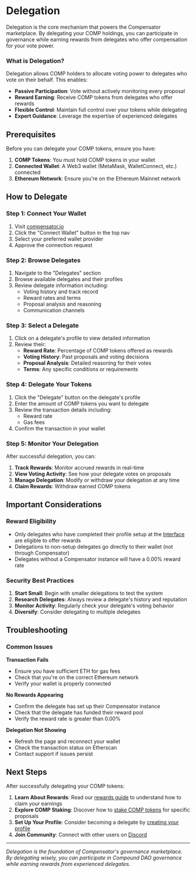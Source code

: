 # Delegation

Delegation is the core mechanism that powers the Compensator marketplace. By delegating your COMP holdings, you can participate in governance while earning rewards from delegates who offer compensation for your vote power.

### What is Delegation?

Delegation allows COMP holders to allocate voting power to delegates who vote on their behalf. This enables:

- **Passive Participation**: Vote without actively monitoring every proposal
- **Reward Earning**: Receive COMP tokens from delegates who offer rewards
- **Flexible Control**: Maintain full control over your tokens while delegating
- **Expert Guidance**: Leverage the expertise of experienced delegates

<!-- ![Delegation Overview](/img/delegation-overview.png)
<p style={{ textAlign: 'center', opacity: 0.7, marginTop: '-6px' }}>
  <em>How delegation works in the Compensator ecosystem</em>
</p> -->

## Prerequisites

Before you can delegate your COMP tokens, ensure you have:

1. **COMP Tokens**: You must hold COMP tokens in your wallet
2. **Connected Wallet**: A Web3 wallet (MetaMask, WalletConnect, etc.) connected
3. **Ethereum Network**: Ensure you're on the Ethereum Mainnet network

<!-- ![Prerequisites Checklist](/img/delegation-prerequisites.png)
<p style={{ textAlign: 'center', opacity: 0.7, marginTop: '-6px' }}>
  <em>Required setup before delegation</em>
</p> -->

## How to Delegate

### Step 1: Connect Your Wallet

1. Visit [compensator.io](https://compensator.io)
2. Click the "Connect Wallet" button in the top nav
3. Select your preferred wallet provider
4. Approve the connection request

<!-- ![Wallet Connection](/img/wallet-connection.png)
<p style={{ textAlign: 'center', opacity: 0.7, marginTop: '-6px' }}>
  <em>Connecting your wallet to Compensator</em>
</p> -->

### Step 2: Browse Delegates

1. Navigate to the "Delegates" section
2. Browse available delegates and their profiles
3. Review delegate information including:
   - Voting history and track record
   - Reward rates and terms
   - Proposal analysis and reasoning
   - Communication channels

<!-- ![Delegate Browser](/img/delegate-browser.png)
<p style={{ textAlign: 'center', opacity: 0.7, marginTop: '-6px' }}>
  <em>Exploring available delegates and their profiles</em>
</p> -->

### Step 3: Select a Delegate

1. Click on a delegate's profile to view detailed information
2. Review their:
   - **Reward Rate**: Percentage of COMP tokens offered as rewards
   - **Voting History**: Past proposals and voting decisions
   - **Proposal Analysis**: Detailed reasoning for their votes
   - **Terms**: Any specific conditions or requirements

<!-- ![Delegate Profile](/img/delegate-profile.png)
<p style={{ textAlign: 'center', opacity: 0.7, marginTop: '-6px' }}>
  <em>Detailed delegate profile with voting history and rewards</em>
</p> -->

### Step 4: Delegate Your Tokens

1. Click the "Delegate" button on the delegate's profile
2. Enter the amount of COMP tokens you want to delegate
3. Review the transaction details including:
   - Reward rate
   - Gas fees
4. Confirm the transaction in your wallet

<!-- ![Delegation Transaction](/img/delegation-transaction.png)
<p style={{ textAlign: 'center', opacity: 0.7, marginTop: '-6px' }}>
  <em>Confirming your delegation transaction</em>
</p> -->

### Step 5: Monitor Your Delegation

After successful delegation, you can:

1. **Track Rewards**: Monitor accrued rewards in real-time
2. **View Voting Activity**: See how your delegate votes on proposals
3. **Manage Delegation**: Modify or withdraw your delegation at any time
4. **Claim Rewards**: Withdraw earned COMP tokens

<!-- ![Delegation Dashboard](/img/delegation-dashboard.png)
<p style={{ textAlign: 'center', opacity: 0.7, marginTop: '-6px' }}>
  <em>Your delegation dashboard showing rewards and voting activity</em>
</p> -->

## Important Considerations

### Reward Eligibility

- Only delegates who have completed their profile setup at the [Interface](https://compensator.io/profile) are eligible to offer rewards
- Delegations to non-setup delegates go directly to their wallet (not through Compensator)
- Delegates without a Compensator instance will have a 0.00% reward rate

### Security Best Practices

1. **Start Small**: Begin with smaller delegations to test the system
2. **Research Delegates**: Always review a delegate's history and reputation
3. **Monitor Activity**: Regularly check your delegate's voting behavior
4. **Diversify**: Consider delegating to multiple delegates

<!-- ![Security Guidelines](/img/delegation-security.png)
<p style={{ textAlign: 'center', opacity: 0.7, marginTop: '-6px' }}>
  <em>Security best practices for safe delegation</em>
</p> -->

## Troubleshooting

### Common Issues

**Transaction Fails**
- Ensure you have sufficient ETH for gas fees
- Check that you're on the correct Ethereum network
- Verify your wallet is properly connected

**No Rewards Appearing**
- Confirm the delegate has set up their Compensator instance
- Check that the delegate has funded their reward pool
- Verify the reward rate is greater than 0.00%

**Delegation Not Showing**
- Refresh the page and reconnect your wallet
- Check the transaction status on Etherscan
- Contact support if issues persist

<!-- ![Troubleshooting Guide](/img/delegation-troubleshooting.png)
<p style={{ textAlign: 'center', opacity: 0.7, marginTop: '-6px' }}>
  <em>Common issues and their solutions</em>
</p> -->

## Next Steps

After successfully delegating your COMP tokens:

1. **Learn About Rewards**: Read our [rewards guide](./rewards) to understand how to claim your earnings
2. **Explore COMP Staking**: Discover how to [stake COMP tokens](./staking) for specific proposals
3. **Set Up Your Profile**: Consider becoming a delegate by [creating your profile](./profiles)
4. **Join Community**: Connect with other users on [Discord](https://compound.finance/discord)

---

*Delegation is the foundation of Compensator's governance marketplace. By delegating wisely, you can participate in Compound DAO governance while earning rewards from experienced delegates.*
